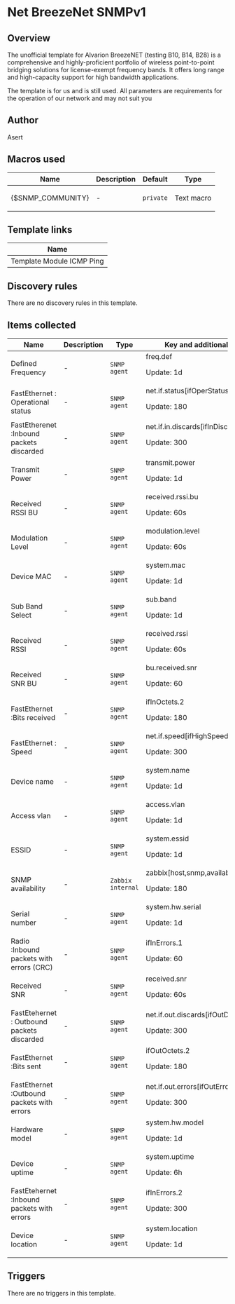 # Net BreezeNet SNMPv1

## Overview

The unofficial template for Alvarion BreezeNET (testing B10, B14, B28) is a comprehensive and highly-proficient portfolio of wireless point-to-point bridging solutions for license-exempt frequency bands. It offers long range and high-capacity support for high bandwidth applications.


The template is for us and is still used. All parameters are requirements for the operation of our network and may not suit you



## Author

Asert

## Macros used

|Name|Description|Default|Type|
|----|-----------|-------|----|
|{$SNMP_COMMUNITY}|<p>-</p>|`private`|Text macro|


## Template links

|Name|
|----|
|Template Module ICMP Ping|


## Discovery rules

There are no discovery rules in this template.

## Items collected

|Name|Description|Type|Key and additional info|
|----|-----------|----|----|
|Defined Frequency|<p>-</p>|`SNMP agent`|freq.def<p>Update: 1d</p>|
|FastEthernet : Operational status|<p>-</p>|`SNMP agent`|net.if.status[ifOperStatus.2]<p>Update: 180</p>|
|FastEtherenet   :Inbound packets discarded|<p>-</p>|`SNMP agent`|net.if.in.discards[ifInDiscards.2]<p>Update: 300</p>|
|Transmit Power|<p>-</p>|`SNMP agent`|transmit.power<p>Update: 1d</p>|
|Received RSSI BU|<p>-</p>|`SNMP agent`|received.rssi.bu<p>Update: 60s</p>|
|Modulation Level|<p>-</p>|`SNMP agent`|modulation.level<p>Update: 60s</p>|
|Device MAC|<p>-</p>|`SNMP agent`|system.mac<p>Update: 1d</p>|
|Sub Band Select|<p>-</p>|`SNMP agent`|sub.band<p>Update: 1d</p>|
|Received RSSI|<p>-</p>|`SNMP agent`|received.rssi<p>Update: 60s</p>|
|Received SNR BU|<p>-</p>|`SNMP agent`|bu.received.snr<p>Update: 60</p>|
|FastEthernet  :Bits received|<p>-</p>|`SNMP agent`|ifInOctets.2<p>Update: 180</p>|
|FastEthernet  : Speed|<p>-</p>|`SNMP agent`|net.if.speed[ifHighSpeed.2]<p>Update: 300</p>|
|Device name|<p>-</p>|`SNMP agent`|system.name<p>Update: 1d</p>|
|Access vlan|<p>-</p>|`SNMP agent`|access.vlan<p>Update: 1d</p>|
|ESSID|<p>-</p>|`SNMP agent`|system.essid<p>Update: 1d</p>|
|SNMP availability|<p>-</p>|`Zabbix internal`|zabbix[host,snmp,available]<p>Update: 180</p>|
|Serial number|<p>-</p>|`SNMP agent`|system.hw.serial<p>Update: 1d</p>|
|Radio :Inbound packets with errors (CRC)|<p>-</p>|`SNMP agent`|ifInErrors.1<p>Update: 60</p>|
|Received SNR|<p>-</p>|`SNMP agent`|received.snr<p>Update: 60s</p>|
|FastEtehernet : Outbound packets discarded|<p>-</p>|`SNMP agent`|net.if.out.discards[ifOutDiscards.2]<p>Update: 300</p>|
|FastEthernet :Bits sent|<p>-</p>|`SNMP agent`|ifOutOctets.2<p>Update: 180</p>|
|FastEthernet :Outbound packets with errors|<p>-</p>|`SNMP agent`|net.if.out.errors[ifOutErrors.2]<p>Update: 300</p>|
|Hardware model|<p>-</p>|`SNMP agent`|system.hw.model<p>Update: 1d</p>|
|Device uptime|<p>-</p>|`SNMP agent`|system.uptime<p>Update: 6h</p>|
|FastEtehernet  :Inbound packets with errors|<p>-</p>|`SNMP agent`|ifInErrors.2<p>Update: 300</p>|
|Device location|<p>-</p>|`SNMP agent`|system.location<p>Update: 1d</p>|


## Triggers

There are no triggers in this template.

